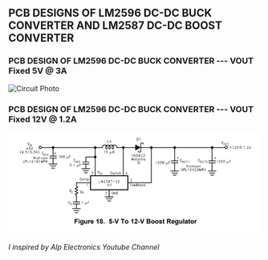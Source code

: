 ## PCB DESIGNS OF LM2596 DC-DC BUCK CONVERTER AND LM2587 DC-DC BOOST CONVERTER

### PCB DESIGN OF LM2596 DC-DC BUCK CONVERTER --- VOUT Fixed 5V @ 3A

![Circuit Photo](https://github.com/MuhammedErkam/PCB-DESIGNS/blob/master/LM2596/CircuitDesign.PNG)

### PCB DESIGN OF LM2596 DC-DC BUCK CONVERTER --- VOUT Fixed 12V @ 1.2A
![Circuit Photo](https://github.com/MuhammedErkam/CONVERTER-DESIGNS/blob/master/LM2587/CircuitDesign.PNG)

###### I inspired by Alp Electronics Youtube Channel
